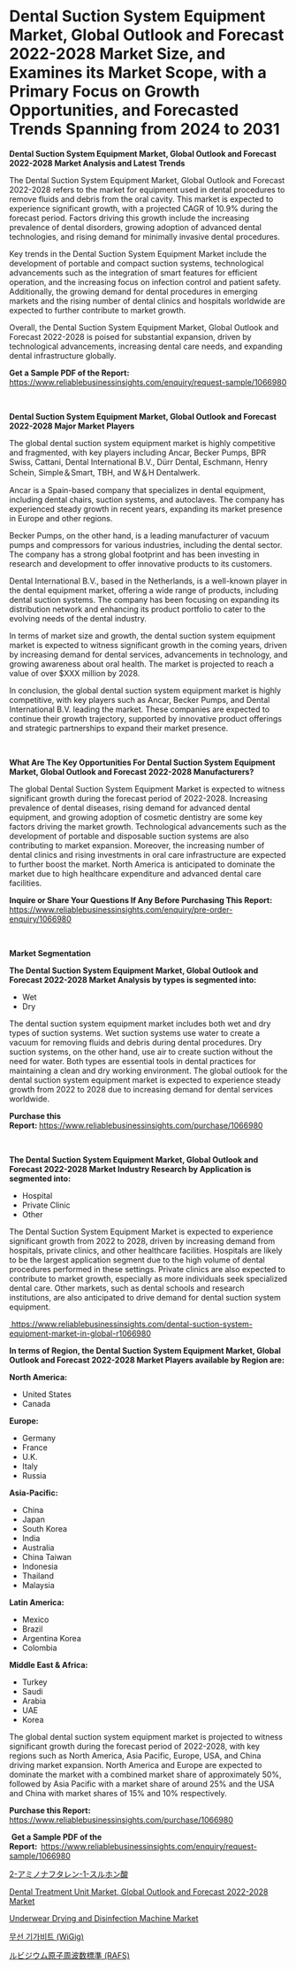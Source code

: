 <p><h1>Dental Suction System Equipment Market, Global Outlook and Forecast 2022-2028 Market Size, and Examines its Market Scope, with a Primary Focus on Growth Opportunities, and Forecasted Trends Spanning from 2024 to 2031</h1></p><p><strong>Dental Suction System Equipment Market, Global Outlook and Forecast 2022-2028 Market Analysis and Latest Trends</strong></p>
<p><p>The Dental Suction System Equipment Market, Global Outlook and Forecast 2022-2028 refers to the market for equipment used in dental procedures to remove fluids and debris from the oral cavity. This market is expected to experience significant growth, with a projected CAGR of 10.9% during the forecast period. Factors driving this growth include the increasing prevalence of dental disorders, growing adoption of advanced dental technologies, and rising demand for minimally invasive dental procedures.</p><p>Key trends in the Dental Suction System Equipment Market include the development of portable and compact suction systems, technological advancements such as the integration of smart features for efficient operation, and the increasing focus on infection control and patient safety. Additionally, the growing demand for dental procedures in emerging markets and the rising number of dental clinics and hospitals worldwide are expected to further contribute to market growth.</p><p>Overall, the Dental Suction System Equipment Market, Global Outlook and Forecast 2022-2028 is poised for substantial expansion, driven by technological advancements, increasing dental care needs, and expanding dental infrastructure globally.</p></p>
<p><strong>Get a Sample PDF of the Report:&nbsp;</strong> <a href="https://www.reliablebusinessinsights.com/enquiry/request-sample/1066980">https://www.reliablebusinessinsights.com/enquiry/request-sample/1066980</a></p>
<p>&nbsp;</p>
<p><strong>Dental Suction System Equipment Market, Global Outlook and Forecast 2022-2028 Major Market Players</strong></p>
<p><p>The global dental suction system equipment market is highly competitive and fragmented, with key players including Ancar, Becker Pumps, BPR Swiss, Cattani, Dental International B.V., Dürr Dental, Eschmann, Henry Schein, Simple＆Smart, TBH, and W＆H Dentalwerk.</p><p>Ancar is a Spain-based company that specializes in dental equipment, including dental chairs, suction systems, and autoclaves. The company has experienced steady growth in recent years, expanding its market presence in Europe and other regions.</p><p>Becker Pumps, on the other hand, is a leading manufacturer of vacuum pumps and compressors for various industries, including the dental sector. The company has a strong global footprint and has been investing in research and development to offer innovative products to its customers.</p><p>Dental International B.V., based in the Netherlands, is a well-known player in the dental equipment market, offering a wide range of products, including dental suction systems. The company has been focusing on expanding its distribution network and enhancing its product portfolio to cater to the evolving needs of the dental industry.</p><p>In terms of market size and growth, the dental suction system equipment market is expected to witness significant growth in the coming years, driven by increasing demand for dental services, advancements in technology, and growing awareness about oral health. The market is projected to reach a value of over $XXX million by 2028.</p><p>In conclusion, the global dental suction system equipment market is highly competitive, with key players such as Ancar, Becker Pumps, and Dental International B.V. leading the market. These companies are expected to continue their growth trajectory, supported by innovative product offerings and strategic partnerships to expand their market presence.</p></p>
<p>&nbsp;</p>
<p><strong>What Are The Key Opportunities For Dental Suction System Equipment Market, Global Outlook and Forecast 2022-2028 Manufacturers?</strong></p>
<p><p>The global Dental Suction System Equipment Market is expected to witness significant growth during the forecast period of 2022-2028. Increasing prevalence of dental diseases, rising demand for advanced dental equipment, and growing adoption of cosmetic dentistry are some key factors driving the market growth. Technological advancements such as the development of portable and disposable suction systems are also contributing to market expansion. Moreover, the increasing number of dental clinics and rising investments in oral care infrastructure are expected to further boost the market. North America is anticipated to dominate the market due to high healthcare expenditure and advanced dental care facilities.</p></p>
<p><strong>Inquire or Share Your Questions If Any Before Purchasing This Report:</strong> <a href="https://www.reliablebusinessinsights.com/enquiry/pre-order-enquiry/1066980">https://www.reliablebusinessinsights.com/enquiry/pre-order-enquiry/1066980</a></p>
<p>&nbsp;</p>
<p><strong>Market Segmentation</strong></p>
<p><strong>The Dental Suction System Equipment Market, Global Outlook and Forecast 2022-2028 Market Analysis by types is segmented into:</strong></p>
<p><ul><li>Wet</li><li>Dry</li></ul></p>
<p><p>The dental suction system equipment market includes both wet and dry types of suction systems. Wet suction systems use water to create a vacuum for removing fluids and debris during dental procedures. Dry suction systems, on the other hand, use air to create suction without the need for water. Both types are essential tools in dental practices for maintaining a clean and dry working environment. The global outlook for the dental suction system equipment market is expected to experience steady growth from 2022 to 2028 due to increasing demand for dental services worldwide.</p></p>
<p><strong>Purchase this Report:&nbsp;</strong><a href="https://www.reliablebusinessinsights.com/purchase/1066980">https://www.reliablebusinessinsights.com/purchase/1066980</a></p>
<p>&nbsp;</p>
<p><strong>The Dental Suction System Equipment Market, Global Outlook and Forecast 2022-2028 Market Industry Research by Application is segmented into:</strong></p>
<p><ul><li>Hospital</li><li>Private Clinic</li><li>Other</li></ul></p>
<p><p>The Dental Suction System Equipment Market is expected to experience significant growth from 2022 to 2028, driven by increasing demand from hospitals, private clinics, and other healthcare facilities. Hospitals are likely to be the largest application segment due to the high volume of dental procedures performed in these settings. Private clinics are also expected to contribute to market growth, especially as more individuals seek specialized dental care. Other markets, such as dental schools and research institutions, are also anticipated to drive demand for dental suction system equipment.</p></p>
<p><a href="https://www.reliablebusinessinsights.com/dental-suction-system-equipment-market-in-global-r1066980">&nbsp;https://www.reliablebusinessinsights.com/dental-suction-system-equipment-market-in-global-r1066980</a></p>
<p><strong>In terms of Region, the Dental Suction System Equipment Market, Global Outlook and Forecast 2022-2028 Market Players available by Region are:</strong></p>
<p>
    <p> <strong> North America: </strong>
        <ul>
            <li>United States</li>
            <li>Canada</li>
        </ul>
        </p> 
    <p> <strong> Europe: </strong>
        <ul>
            <li>Germany</li>
            <li>France</li>
            <li>U.K.</li>
            <li>Italy</li>
            <li>Russia</li>
        </ul>
        </p> 
    <p> <strong> Asia-Pacific: </strong>
        <ul>
            <li>China</li>
            <li>Japan</li>
            <li>South Korea</li>
            <li>India</li>
            <li>Australia</li>
            <li>China Taiwan</li>
            <li>Indonesia</li>
            <li>Thailand</li>
            <li>Malaysia</li>
        </ul>
        </p> 
    <p> <strong> Latin America: </strong>
        <ul>
            <li>Mexico</li>
            <li>Brazil</li>
            <li>Argentina Korea</li>
            <li>Colombia</li>
        </ul>
        </p> 
    <p> <strong> Middle East & Africa: </strong>
        <ul>
            <li>Turkey</li>
            <li>Saudi</li>
            <li>Arabia</li>
            <li>UAE</li>
            <li>Korea</li>
        </ul>
    </p>
    </p>
<p><p>The global dental suction system equipment market is projected to witness significant growth during the forecast period of 2022-2028, with key regions such as North America, Asia Pacific, Europe, USA, and China driving market expansion. North America and Europe are expected to dominate the market with a combined market share of approximately 50%, followed by Asia Pacific with a market share of around 25% and the USA and China with market shares of 15% and 10% respectively.</p></p>
<p><strong>Purchase this Report: </strong><a href="https://www.reliablebusinessinsights.com/purchase/1066980">https://www.reliablebusinessinsights.com/purchase/1066980</a></p>
<p>&nbsp;<strong>Get a Sample PDF of the Report:&nbsp;&nbsp;</strong><a href="https://www.reliablebusinessinsights.com/enquiry/request-sample/1066980">https://www.reliablebusinessinsights.com/enquiry/request-sample/1066980</a></p>
<p><strong></strong></p>
<p><p><a href="https://github.com/hwbcz413288296/Market-Research-Report-List-2/blob/main/142596886225.md">2-アミノナフタレン-1-スルホン酸</a></p><p><a href="https://github.com/Sherrillcrooksxa8i18ucf2m/Market-Research-Report-List-2/blob/main/dental-treatment-unit-market-global-outlook-and-forecast-2022-2028-market.md">Dental Treatment Unit Market, Global Outlook and Forecast 2022-2028 Market</a></p><p><a href="https://issuu.com/reportprime-2/docs/underwear-drying-and-disinfection-machine-market-s">Underwear Drying and Disinfection Machine Market</a></p><p><a href="https://medium.com/@dadanedu33/2024%EB%85%84%EB%B6%80%ED%84%B0-2031%EB%85%84%EA%B9%8C%EC%A7%80%EC%9D%98-%EB%AC%B4%EC%84%A0-%EA%B8%B0%EA%B0%80%EB%B9%84%ED%8A%B8-wigig-%EC%8B%9C%EC%9E%A5-%EB%B6%84%EC%84%9D-%EB%B0%8F-%EA%B7%9C%EB%AA%A8-%EC%98%88%EC%B8%A1-0643cda94b5d">무선 기가비트 (WiGig)</a></p><p><a href="https://github.com/JacksonWiza1924/Market-Research-Report-List-1/blob/main/101583186226.md">ルビジウム原子周波数標準 (RAFS)</a></p></p>